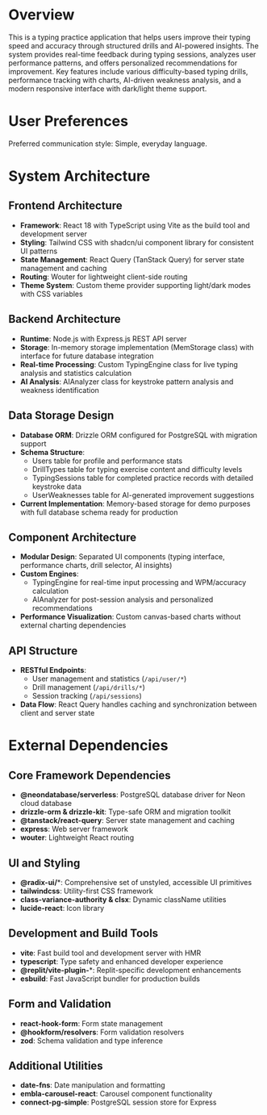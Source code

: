 # Overview

This is a typing practice application that helps users improve their typing speed and accuracy through structured drills and AI-powered insights. The system provides real-time feedback during typing sessions, analyzes user performance patterns, and offers personalized recommendations for improvement. Key features include various difficulty-based typing drills, performance tracking with charts, AI-driven weakness analysis, and a modern responsive interface with dark/light theme support.

# User Preferences

Preferred communication style: Simple, everyday language.

# System Architecture

## Frontend Architecture
- **Framework**: React 18 with TypeScript using Vite as the build tool and development server
- **Styling**: Tailwind CSS with shadcn/ui component library for consistent UI patterns
- **State Management**: React Query (TanStack Query) for server state management and caching
- **Routing**: Wouter for lightweight client-side routing
- **Theme System**: Custom theme provider supporting light/dark modes with CSS variables

## Backend Architecture
- **Runtime**: Node.js with Express.js REST API server
- **Storage**: In-memory storage implementation (MemStorage class) with interface for future database integration
- **Real-time Processing**: Custom TypingEngine class for live typing analysis and statistics calculation
- **AI Analysis**: AIAnalyzer class for keystroke pattern analysis and weakness identification

## Data Storage Design
- **Database ORM**: Drizzle ORM configured for PostgreSQL with migration support
- **Schema Structure**: 
  - Users table for profile and performance stats
  - DrillTypes table for typing exercise content and difficulty levels
  - TypingSessions table for completed practice records with detailed keystroke data
  - UserWeaknesses table for AI-generated improvement suggestions
- **Current Implementation**: Memory-based storage for demo purposes with full database schema ready for production

## Component Architecture
- **Modular Design**: Separated UI components (typing interface, performance charts, drill selector, AI insights)
- **Custom Engines**: 
  - TypingEngine for real-time input processing and WPM/accuracy calculation
  - AIAnalyzer for post-session analysis and personalized recommendations
- **Performance Visualization**: Custom canvas-based charts without external charting dependencies

## API Structure
- **RESTful Endpoints**: 
  - User management and statistics (`/api/user/*`)
  - Drill management (`/api/drills/*`) 
  - Session tracking (`/api/sessions`)
- **Data Flow**: React Query handles caching and synchronization between client and server state

# External Dependencies

## Core Framework Dependencies
- **@neondatabase/serverless**: PostgreSQL database driver for Neon cloud database
- **drizzle-orm & drizzle-kit**: Type-safe ORM and migration toolkit
- **@tanstack/react-query**: Server state management and caching
- **express**: Web server framework
- **wouter**: Lightweight React routing

## UI and Styling
- **@radix-ui/***: Comprehensive set of unstyled, accessible UI primitives
- **tailwindcss**: Utility-first CSS framework
- **class-variance-authority & clsx**: Dynamic className utilities
- **lucide-react**: Icon library

## Development and Build Tools
- **vite**: Fast build tool and development server with HMR
- **typescript**: Type safety and enhanced developer experience
- **@replit/vite-plugin-***: Replit-specific development enhancements
- **esbuild**: Fast JavaScript bundler for production builds

## Form and Validation
- **react-hook-form**: Form state management
- **@hookform/resolvers**: Form validation resolvers
- **zod**: Schema validation and type inference

## Additional Utilities
- **date-fns**: Date manipulation and formatting
- **embla-carousel-react**: Carousel component functionality
- **connect-pg-simple**: PostgreSQL session store for Express